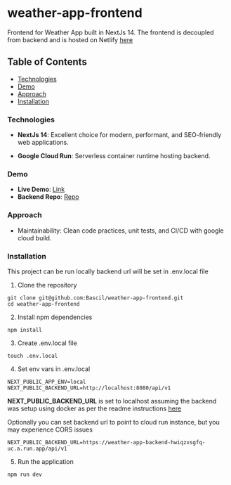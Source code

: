 # weather-app-frontend

Frontend for Weather App built in NextJs 14. The frontend is decoupled from backend and is hosted on Netlify [here](https://weather-app-frontend-ui.netlify.app)

## Table of Contents

- [Technologies](#technologies)
- [Demo](#demo)
- [Approach](#approach)
- [Installation](#installation)

### Technologies

- **NextJs 14**: Excellent choice for modern, performant, and SEO-friendly web applications.

- **Google Cloud Run**: Serverless container runtime hosting backend.

### Demo

- **Live Demo**: [Link](https://weather-app-frontend-ui.netlify.app)
- **Backend Repo**: [Repo](https://github.com/Bascil/weather-app-backend)

### Approach

- Maintainability: Clean code practices, unit tests, and CI/CD with google cloud build.

### Installation

This project can be run locally backend url will be set in .env.local file

1. Clone the repository

```
git clone git@github.com:Bascil/weather-app-frontend.git
cd weather-app-frontend
```

2. Install npm dependencies

```
npm install
```

3. Create .env.local file

```
touch .env.local
```

4. Set env vars in .env.local

```
NEXT_PUBLIC_APP_ENV=local
NEXT_PUBLIC_BACKEND_URL=http://localhost:8080/api/v1
```

**NEXT_PUBLIC_BACKEND_URL** is set to localhost assuming the backend was setup using docker as per the readme instructions [here](https://github.com/Bascil/weather-app-backend)

Optionally you can set backend url to point to cloud run instance, but you may experience CORS issues

```
NEXT_PUBLIC_BACKEND_URL=https://weather-app-backend-hwiqzxsgfq-uc.a.run.app/api/v1
```

5. Run the application

```
npm run dev
```
